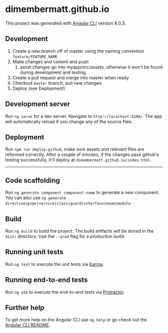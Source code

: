 # dimembermatt.github.io

This project was generated with [Angular CLI](https://github.com/angular/angular-cli) version 8.0.3.

## Development

1. Create a new branch off of master using the naming convention `feature/FEATURE_NAME`
2. Make changes and commit and push
   1. asset changes go into myapp/src/assets, otherwise it won't be found during development and testing.
3. Create a pull request and merge into master when ready
4. Checkout `master` branch, pull new changes
5. Deploy (see Deployment)

## Development server

Run `ng serve` for a dev server. Navigate to `http://localhost:4200/`. The app will automatically reload if you change any of the source files.

## Deployment
Run `npm run deploy:github`, make sure assets and relevant files are reformed correctly. After a couple of minutes, if the changes pass github's testing successfully, it'll deploy at `dimembermatt.github.io/index.html`.

---
## Code scaffolding

Run `ng generate component component-name` to generate a new component. You can also use `ng generate directive|pipe|service|class|guard|interface|enum|module`.

## Build

Run `ng build` to build the project. The build artifacts will be stored in the `dist/` directory. Use the `--prod` flag for a production build.

## Running unit tests

Run `ng test` to execute the unit tests via [Karma](https://karma-runner.github.io).

## Running end-to-end tests

Run `ng e2e` to execute the end-to-end tests via [Protractor](http://www.protractortest.org/).

## Further help

To get more help on the Angular CLI use `ng help` or go check out the [Angular CLI README](https://github.com/angular/angular-cli/blob/master/README.md).
